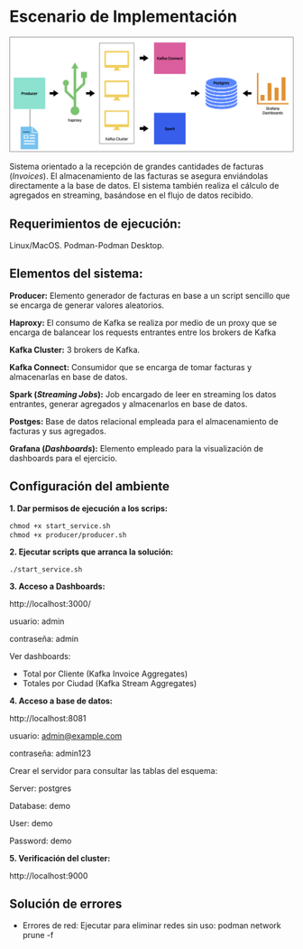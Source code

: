 # Escenario de Implementación
![alt text](image-1.png)

Sistema orientado a la recepción de grandes cantidades de facturas (*Invoices*). El almacenamiento de las facturas se asegura 
enviándolas directamente a la base de datos. El sistema también realiza el cálculo de agregados en streaming, basándose en el
flujo de datos recibido.

## Requerimientos de ejecución:

Linux/MacOS.
Podman-Podman Desktop.


## Elementos del sistema:

**Producer:** Elemento generador de facturas en base a un script sencillo que se encarga de generar valores aleatorios.

**Haproxy:** El consumo de Kafka se realiza por medio de un proxy que se encarga de balancear los requests entrantes entre los brokers de Kafka

**Kafka Cluster:** 3 brokers de Kafka.

**Kafka Connect:** Consumidor que se encarga de tomar facturas y almacenarlas en base de datos.

**Spark (*Streaming Jobs*):** Job encargado de leer en streaming los datos entrantes, generar agregados y almacenarlos en base de datos.

**Postges:** Base de datos relacional empleada para el almacenamiento de facturas y sus agregados.

**Grafana (*Dashboards*):** Elemento empleado para la visualización de dashboards para el ejercicio.

## Configuración del ambiente

**1. Dar permisos de ejecución a los scrips:**

```
chmod +x start_service.sh 
chmod +x producer/producer.sh
```

**2. Ejecutar scripts que arranca la solución:**

```
./start_service.sh
```

**3. Acceso a Dashboards:**

http://localhost:3000/

usuario: admin

contraseña: admin

Ver dashboards:
- Total por Cliente (Kafka Invoice Aggregates)
- Totales por Ciudad (Kafka Stream Aggregates)

**4. Acceso a base de datos:**

http://localhost:8081

usuario: admin@example.com

contraseña: admin123

Crear el servidor para consultar las tablas del esquema:

Server: postgres

Database: demo

User: demo

Password: demo

**5. Verificación del cluster:**

http://localhost:9000

## Solución de errores

- Errores de red: Ejecutar para eliminar redes sin uso: 
podman network prune -f

